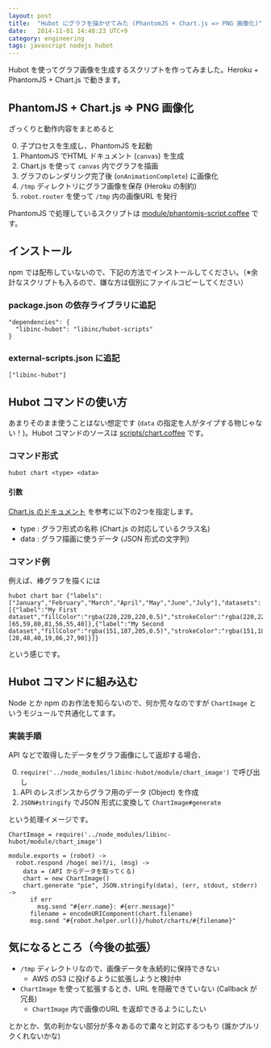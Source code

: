 ```yaml
---
layout: post
title:  "Hubot にグラフを描かせてみた (PhantomJS + Chart.js => PNG 画像化)"
date:   2014-11-01 14:40:23 UTC+9
category: engineering
tags: javascript nodejs hubot
---
```



Hubot を使ってグラフ画像を生成するスクリプトを作ってみました。Heroku + PhantomJS + Chart.js で動きます。

## PhantomJS + Chart.js => PNG 画像化

ざっくりと動作内容をまとめると

0. 子プロセスを生成し、PhantomJS を起動
0. PhantomJS でHTML ドキュメント (`canvas`) を生成
0. Chart.js を使って `canvas` 内でグラフを描画
0. グラフのレンダリング完了後 (`onAnimationComplete`) に画像化
0. `/tmp` ディレクトリにグラフ画像を保存 (Heroku の制約)
0. `robot.router` を使って `/tmp` 内の画像URL を発行

PhantomJS で処理しているスクリプトは [module/phantomjs-script.coffee](https://github.com/libinc/hubot-scripts/blob/master/module/phantomjs-script.coffee) です。

## インストール

npm では配布していないので、下記の方法でインストールしてください。（※余計なスクリプトも入るので、嫌な方は個別にファイルコピーしてください）

### package.json の依存ライブラリに追記

```
"dependencies": {
  "libinc-hubot": "libinc/hubot-scripts"
}
```

### external-scripts.json に追記

```
["libinc-hubot"]
```

## Hubot コマンドの使い方

あまりそのまま使うことはない想定です (`data` の指定を人がタイプする物じゃない！)。Hubot コマンドのソースは [scripts/chart.coffee](https://github.com/libinc/hubot-scripts/blob/master/scripts/chart.coffee) です。

### コマンド形式

```
hubot chart <type> <data>
```

#### 引数

[Chart.js のドキュメント](http://www.chartjs.org/docs/) を参考に以下の2つを指定します。

- type : グラフ形式の名称 (Chart.js の対応しているクラス名)
- data : グラフ描画に使うデータ (JSON 形式の文字列)

### コマンド例

例えば、棒グラフを描くには

```
hubot chart bar {"labels":["January","February","March","April","May","June","July"],"datasets":[{"label":"My First dataset","fillColor":"rgba(220,220,220,0.5)","strokeColor":"rgba(220,220,220,0.8)","highlightFill":"rgba(220,220,220,0.75)","highlightStroke":"rgba(220,220,220,1)","data":[65,59,80,81,56,55,40]},{"label":"My Second dataset","fillColor":"rgba(151,187,205,0.5)","strokeColor":"rgba(151,187,205,0.8)","highlightFill":"rgba(151,187,205,0.75)","highlightStroke":"rgba(151,187,205,1)","data":[28,48,40,19,86,27,90]}]}
```

という感じです。

## Hubot コマンドに組み込む

Node とか npm のお作法を知らないので、何か荒々なのですが `ChartImage` というモジュールで共通化してます。

### 実装手順

API などで取得したデータをグラフ画像にして返却する場合、

0. `require('../node_modules/libinc-hubot/module/chart_image')` で呼び出し
0. API のレスポンスからグラフ用のデータ (Object) を作成
0. `JSON#stringify` でJSON 形式に変換して `ChartImage#generate`

という処理イメージです。

```
ChartImage = require('../node_modules/libinc-hubot/module/chart_image')

module.exports = (robot) ->
  robot.respond /hoge( me)?/i, (msg) ->
    data = (API からデータを取ってくる)
    chart = new ChartImage()
    chart.generate "pie", JSON.stringify(data), (err, stdout, stderr) ->
      if err
        msg.send "#{err.name}: #{err.message}"
      filename = encodeURIComponent(chart.filename)
      msg.send "#{robot.helper.url()}/hubot/charts/#{filename}"
```

## 気になるところ（今後の拡張）

- `/tmp` ディレクトリなので、画像データを永続的に保持できない
    - AWS のS3 に投げるように拡張しようと検討中
- `ChartImage` を使って拡張するとき、URL を隠蔽できていない (Callback が冗長)
    - `ChartImage` 内で画像のURL を返却できるようにしたい

とかとか、気の利かない部分が多々あるので粛々と対応するつもり (誰かプルリクくれないかな)
